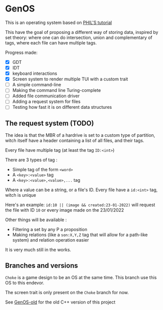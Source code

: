 # GenOS
This is an operating system based on [PHIL'S tutorial](https://os.phil-opp.com/)

This have the goal of proposing a different way of storing data, inspired by set theory: where one can do intersection, union and complementary of tags, where each file can have multiple tags.

Progress made:
 - [x] GDT
 - [x] IDT
 - [x] keyboard interactions
 - [x] Screen system to render multiple TUI with a custom trait
 - [ ] A simple command-line
 - [ ] Making the command line Turing-complete
 - [ ] Added file communication driver
 - [ ] Adding a request system for files
 - [ ] Testing how fast it is on different data structures

## The request system (TODO)

The idea is that the MBR of a hardrive is set to a custom type of partition, witch itself have a header containing a list of all files, and their tags.

Every file have multiple tag (at least the tag `ID:<int>`)

There are 3 types of tag : 
 - Simple tag of the form `<word>`
 - A `<key>:<value>` tag
 - A `<key>:<value>,<value>,...` tag

Where a value can be a string, or a file's ID.
Every file have a `id:<int>` tag, witch is unique

Here's an example:
`id:10 || (image && created:23-01-2022)` will request the file with ID `10` or every image made on the 23/01/2022

Other things will be available :
 - Filtering a set by any P a proposition 
 - Making relations (like a `son:X,Y,Z` tag that will allow for a path-like system) and relation operation easier

It is very much still in the works.

## Branches and versions

`Choke` is a game design to be an OS at the same time. This branch use this OS to this endevor.

The screen trait is only present on the `Choke` branch for now.

See [GenOS-old](https://github.com/Cypooos/GenOS-old) for the old C++ version of this project

